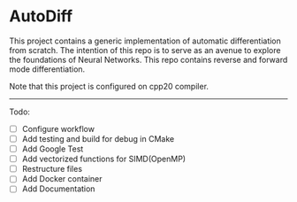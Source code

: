 # AutoDiff

This project contains a generic implementation of automatic differentiation
from scratch. The intention of this repo is to serve as an avenue to explore
the foundations of Neural Networks. This repo contains reverse and forward
mode differentiation.

Note that this project is configured on cpp20 compiler.

---

Todo:

- [ ] Configure workflow
- [ ] Add testing and build for debug in CMake
- [ ] Add Google Test
- [ ] Add vectorized functions for SIMD(OpenMP)
- [ ] Restructure files
- [ ] Add Docker container
- [ ] Add Documentation
